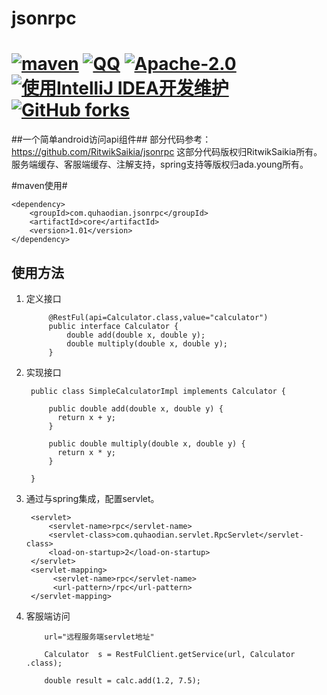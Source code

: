 # jsonrpc
[![maven](https://img.shields.io/maven-central/v/com.quhaodian.jsonrpc/core.svg)](http://mvnrepository.com/artifact/com.quhaodian.jsonrpc/core)
[![QQ](https://img.shields.io/badge/chat-on%20QQ-ff69b4.svg?style=flat-square)](//shang.qq.com/wpa/qunwpa?idkey=d1a308945e4b2ff8aeb1711c2c7914342dae15e9ce7041e94756ab355430dc78)
[![Apache-2.0](https://img.shields.io/hexpm/l/plug.svg)](https://www.apache.org/licenses/LICENSE-2.0.html)
[![使用IntelliJ IDEA开发维护](https://img.shields.io/badge/IntelliJ%20IDEA-提供支持-blue.svg)](https://www.jetbrains.com/idea/)
[![GitHub forks](https://img.shields.io/github/stars/cng1985/jsonrpc.svg?style=social&logo=github&label=Stars)](https://github.com/cng1985/jsonrpc)
======
##一个简单android访问api组件##
部分代码参考：https://github.com/RitwikSaikia/jsonrpc
这部分代码版权归RitwikSaikia所有。服务端缓存、客服端缓存、注解支持，spring支持等版权归ada.young所有。


#maven使用#


    <dependency>
        <groupId>com.quhaodian.jsonrpc</groupId>
        <artifactId>core</artifactId>
        <version>1.01</version>
    </dependency>


## 使用方法 ##
1. 定义接口

            @RestFul(api=Calculator.class,value="calculator")
            public interface Calculator {
                double add(double x, double y);
                double multiply(double x, double y);
            }
        


2. 实现接口

	    public class SimpleCalculatorImpl implements Calculator {
	    
            public double add(double x, double y) {
              return x + y;
            }
            
            public double multiply(double x, double y) {
              return x * y;
            }
	    
	    }

3. 通过与spring集成，配置servlet。
    
        <servlet>
            <servlet-name>rpc</servlet-name>
            <servlet-class>com.quhaodian.servlet.RpcServlet</servlet-class>
            <load-on-startup>2</load-on-startup>
        </servlet>
        <servlet-mapping>
             <servlet-name>rpc</servlet-name>
             <url-pattern>/rpc</url-pattern>
        </servlet-mapping>
    
4. 客服端访问

   
    	   
    	   url="远程服务端servlet地址"
    
    	   Calculator  s = RestFulClient.getService(url, Calculator .class);
    
           double result = calc.add(1.2, 7.5);
	   


  

